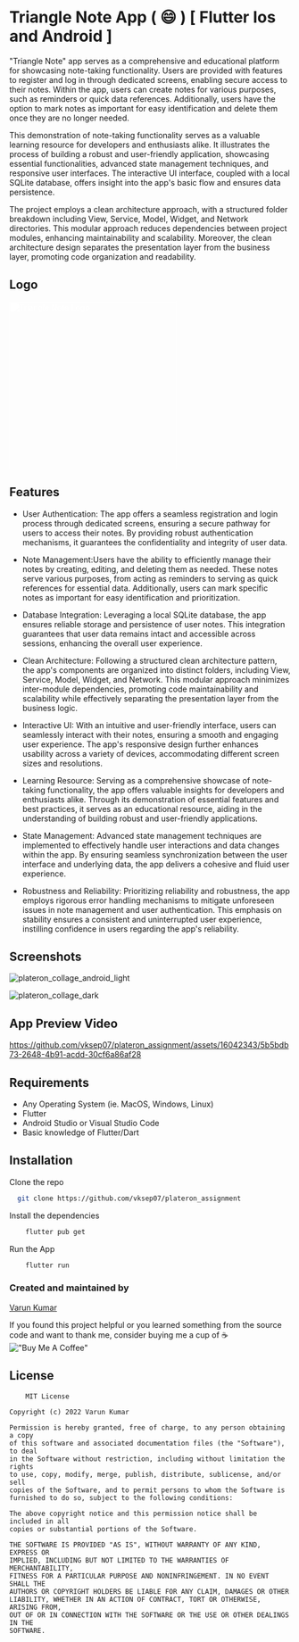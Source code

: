 # Triangle Note App  ( :smile: ) [ Flutter Ios and Android ]
 
"Triangle Note" app serves as a comprehensive and educational platform for showcasing note-taking functionality. Users are provided with features to register and log in through dedicated screens, enabling secure access to their notes. Within the app, users can create notes for various purposes, such as reminders or quick data references. Additionally, users have the option to mark notes as important for easy identification and delete them once they are no longer needed.

This demonstration of note-taking functionality serves as a valuable learning resource for developers and enthusiasts alike. It illustrates the process of building a robust and user-friendly application, showcasing essential functionalities, advanced state management techniques, and responsive user interfaces. The interactive UI interface, coupled with a local SQLite database, offers insight into the app's basic flow and ensures data persistence.

The project employs a clean architecture approach, with a structured folder breakdown including View, Service, Model, Widget, and Network directories. This modular approach reduces dependencies between project modules, enhancing maintainability and scalability. Moreover, the clean architecture design separates the presentation layer from the business layer, promoting code organization and readability.

## Logo

<img src="https://github.com/vksep07/doctor_assesment_app/assets/16042343/ad2f73b3-e6f9-4780-9aa8-4cda42dc12f1" alt="Triangle Note Logo" width="300" style="filter: brightness(0) saturate(100%) invert(100%) grayscale(100%);" />


## Features

- User Authentication: The app offers a seamless registration and login process through dedicated screens, ensuring a secure pathway for users to access their notes. By providing robust authentication mechanisms, it guarantees the confidentiality and integrity of user data.

- Note Management:Users have the ability to efficiently manage their notes by creating, editing, and deleting them as needed. These notes serve various purposes, from acting as reminders to serving as quick references for essential data. Additionally, users can mark specific notes as important for easy identification and prioritization.

- Database Integration: Leveraging a local SQLite database, the app ensures reliable storage and persistence of user notes. This integration guarantees that user data remains intact and accessible across sessions, enhancing the overall user experience.

- Clean Architecture: Following a structured clean architecture pattern, the app's components are organized into distinct folders, including View, Service, Model, Widget, and Network. This modular approach minimizes inter-module dependencies, promoting code maintainability and scalability while effectively separating the presentation layer from the business logic.

- Interactive UI: With an intuitive and user-friendly interface, users can seamlessly interact with their notes, ensuring a smooth and engaging user experience. The app's responsive design further enhances usability across a variety of devices, accommodating different screen sizes and resolutions.

- Learning Resource: Serving as a comprehensive showcase of note-taking functionality, the app offers valuable insights for developers and enthusiasts alike. Through its demonstration of essential features and best practices, it serves as an educational resource, aiding in the understanding of building robust and user-friendly applications.

- State Management: Advanced state management techniques are implemented to effectively handle user interactions and data changes within the app. By ensuring seamless synchronization between the user interface and underlying data, the app delivers a cohesive and fluid user experience.
  
- Robustness and Reliability: Prioritizing reliability and robustness, the app employs rigorous error handling mechanisms to mitigate unforeseen issues in note management and user authentication. This emphasis on stability ensures a consistent and uninterrupted user experience, instilling confidence in users regarding the app's reliability.

## Screenshots

![plateron_collage_android_light](https://github.com/vksep07/plateron_assignment/assets/16042343/4af53592-bb22-4e4f-bd99-a6e8ef1997c5)



![plateron_collage_dark](https://github.com/vksep07/plateron_assignment/assets/16042343/206c18a2-2634-4fc6-897a-b3933d8f8f66)



## App Preview Video


https://github.com/vksep07/plateron_assignment/assets/16042343/5b5bdb73-2648-4b91-acdd-30cf6a86af28


## Requirements

- Any Operating System (ie. MacOS, Windows, Linux)
- Flutter
- Android Studio or Visual Studio Code
- Basic knowledge of Flutter/Dart


## Installation

Clone the repo

```bash
  git clone https://github.com/vksep07/plateron_assignment
```

Install the dependencies

```bash
    flutter pub get
```

Run the App

```bash
    flutter run
```
### Created and maintained by
[Varun Kumar](https://github.com/vksep07)


If you found this project helpful or you learned something from the source code and want to thank me, consider buying me a cup of ☕<br>
!["Buy Me A Coffee"](https://www.buymeacoffee.com/assets/img/custom_images/orange_img.png)
## License

```
    MIT License

Copyright (c) 2022 Varun Kumar

Permission is hereby granted, free of charge, to any person obtaining a copy
of this software and associated documentation files (the "Software"), to deal
in the Software without restriction, including without limitation the rights
to use, copy, modify, merge, publish, distribute, sublicense, and/or sell
copies of the Software, and to permit persons to whom the Software is
furnished to do so, subject to the following conditions:

The above copyright notice and this permission notice shall be included in all
copies or substantial portions of the Software.

THE SOFTWARE IS PROVIDED "AS IS", WITHOUT WARRANTY OF ANY KIND, EXPRESS OR
IMPLIED, INCLUDING BUT NOT LIMITED TO THE WARRANTIES OF MERCHANTABILITY,
FITNESS FOR A PARTICULAR PURPOSE AND NONINFRINGEMENT. IN NO EVENT SHALL THE
AUTHORS OR COPYRIGHT HOLDERS BE LIABLE FOR ANY CLAIM, DAMAGES OR OTHER
LIABILITY, WHETHER IN AN ACTION OF CONTRACT, TORT OR OTHERWISE, ARISING FROM,
OUT OF OR IN CONNECTION WITH THE SOFTWARE OR THE USE OR OTHER DEALINGS IN THE
SOFTWARE.

```
